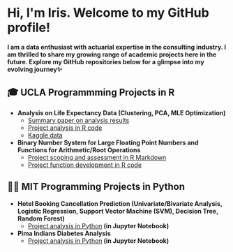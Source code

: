 <h1>Hi, I'm Iris. Welcome to my GitHub profile! </h1>
  
<b>I am a data enthusiast with actuarial expertise in the consulting industry. I am thrilled to share my growing range of academic projects here in the future. Explore my GitHub repositories below for a glimpse into my evolving journey✨</b>

<h2>🎓 UCLA Programmming Projects in R</h2>

- <b>Analysis on Life Expectancy Data (Clustering, PCA, MLE Optimization)</b>
  - [Summary paper on analysis results](https://github.com/IrisZongzhenLee/LifeExpectancyProject/blob/main/Life%20Expectancy%20Project.pdf)
  - [Project analysis in R code](https://github.com/IrisZongzhenLee/LifeExpectancyProject/blob/main/LifeExpectancy.R)
  - [Kaggle data](https://www.kaggle.com/datasets/kumarajarshi/life-expectancy-who)
- <b>Binary Number System for Large Floating Point Numbers and Functions for Arithmetic/Root Operations</b>
  - [Project scoping and assessment in R Markdown](https://github.com/IrisZongzhenLee/BinarySystem/blob/main/BinarySystemProject.Rmd)
  - [Project function development in R code](https://github.com/IrisZongzhenLee/BinarySystem/blob/main/projectfunctions.R)
<h2>👩‍💻 MIT Programming Projects in Python</h2>

- <b>Hotel Booking Cancellation Prediction (Univariate/Bivariate Analysis, Logistic Regression, Support Vector Machine (SVM), Decision Tree, Random Forest)</b>
  - [Project analysis in Python](https://github.com/IrisZongzhenLee/HotelCancellationPrediction/blob/main/HotelCancellationPrediction.ipynb)<b> (in Jupyter Notebook)</b>
- <b>Pima Indians Diabetes Analysis</b>
  - [Project analysis in Python](https://github.com/IrisZongzhenLee/PimaIndiansDiabetes/blob/main/PimaIndiansDiabetesAnalysis.ipynb)<b> (in Jupyter Notebook)</b>
